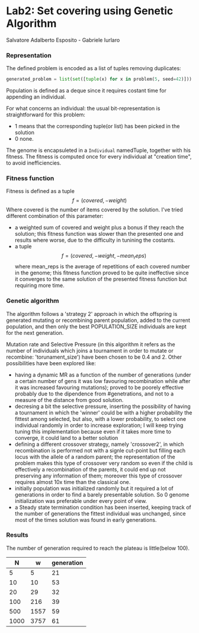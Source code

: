 # Lab2: Set covering using Genetic Algorithm
Salvatore Adalberto Esposito - Gabriele Iurlaro

### Representation
The defined problem is encoded as a list of tuples removing duplicates:

```python
generated_problem = list(set([tuple(x) for x in problem(5, seed=42)]))
```
Population is defined as a deque since it requires costant time for appending an individual.

For what concerns an individual: the usual bit-representation is straightforward for this problem:

- 1 means that the corresponding tuple(or list) has been picked in the solution
- 0 none.

The genome is encapsuleted in a `Individual` namedTuple, together with his fitness. The fitness is computed once for every individual at "creation time", to avoid inefficiencies.

### Fitness function

Fitness is defined as a tuple $$f = (covered, -weight)$$
Where covered is the number of items covered by the solution. I've tried different combination of this parameter:
  - a weighted sum of covered and weight plus a bonus if they reach the solution; this fitness function was slower than the presented one and results where worse, due to the difficulty in tunining the costants.
  - a tuple $$f = (covered, -weight, -mean_reps)$$ where mean_reps is the average of repetitions of each covered number in the genome; this fitness function proved to be quite ineffective since it converges to the same solution of the presented fitness function but requiring more time.

### Genetic algorithm

The algorithm follows a 'strategy 2' approach in which the offspring is generated mutating or recombining parent population, added to the current population, and then only the best POPULATION_SIZE individuals are kept for the next generation.

Mutation rate and Selective Pressure (in this algorithm it refers as the number of individuals which joins a tournament in order to mutate or recombine: 'torunament_size') have been chosen to be 0.4 and 2. 
Other possibilities have been explored like:
  - having a dynamic MR as a function of the number of generations (under a certain number of gens it was low favouring recombination while after it was increased favouring mutations); proved to be poorely effective probably due to the dipendence from #genetrations, and not to a measure of the distance from good solution.
  - decresing a bit the selective pressure, inserting the possibility of having a tournament in which the 'winner' could be with a higher probability the fittest among selected, but also, with a lower probability, to select one individual randomly in order to increase exploration; I will keep trying tuning this implementation because even if it takes more time to converge, it could land to a better solution
  - defining a different crossover strategy, namely 'crossover2', in which recombination is performed not with a signle cut-point but filling each locus with the allele of a random parent; the representation of the problem makes this type of crossover very random so even if the child is effectively a recombination of the parents, it could end up not preserving any information of them; moreover this type of crossover requires almost 10x time than the classical one.
  - initially population was initialized randomly but it required a lot of generations in order to find a barely presentable solution. So 0 genome initialization was preferable under every point of view. 
  - a Steady state termination condition has been inserted, keeping track of the number of generations the fittest individual was unchanged, since most of the times solution was found in early generations.
  
### Results

The number of generation required to reach the plateau is little(below 100).

| N    | w    | generation |
| ---- | ---- | ---------- |
| 5    | 5    | 21         |
| 10   | 10   | 53         |
| 20   | 29   | 32         |
| 100  | 216  | 39         |
| 500  | 1557 | 59         |
| 1000 | 3757 | 61         |
